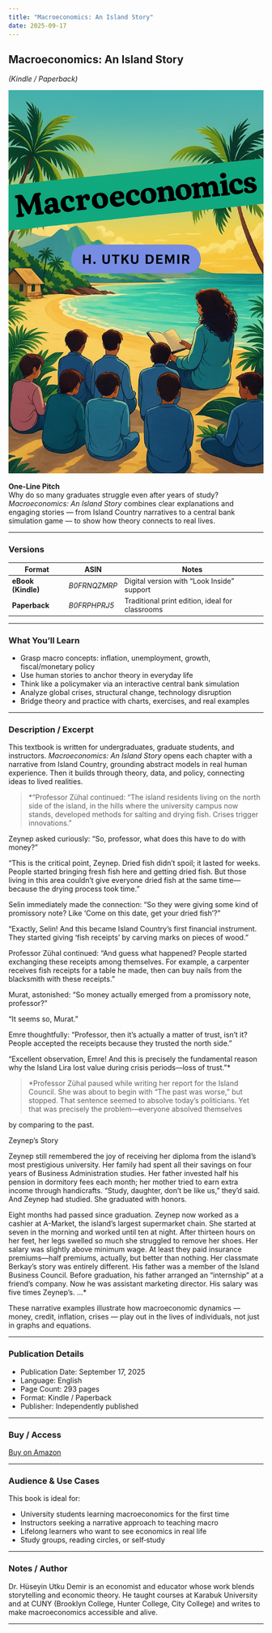 ```yaml
---
title: "Macroeconomics: An Island Story"
date: 2025-09-17
---
```


## Macroeconomics: An Island Story  
*(Kindle / Paperback)*

![](Macroeconomics.png)

**One-Line Pitch**  
Why do so many graduates struggle even after years of study? *Macroeconomics: An Island Story* combines clear explanations and engaging stories — from Island Country narratives to a central bank simulation game — to show how theory connects to real lives.

---

### Versions

| Format | ASIN | Notes |
|---|---|---|
| **eBook (Kindle)** | *B0FRNQZMRP* | Digital version with “Look Inside” support |
| **Paperback** | *B0FRPHPRJ5* | Traditional print edition, ideal for classrooms |

---

### What You’ll Learn

- Grasp macro concepts: inflation, unemployment, growth, fiscal/monetary policy  
- Use human stories to anchor theory in everyday life  
- Think like a policymaker via an interactive central bank simulation  
- Analyze global crises, structural change, technology disruption  
- Bridge theory and practice with charts, exercises, and real examples  

---

### Description / Excerpt

This textbook is written for undergraduates, graduate students, and instructors. *Macroeconomics: An Island Story* opens each chapter with a narrative from Island Country, grounding abstract models in real human experience. Then it builds through theory, data, and policy, connecting ideas to lived realities.

> *“Professor Zühal continued: “The island residents living on the north side of the island, in the hills where the university campus now stands, developed methods for salting and drying fish. Crises trigger innovations.”

Zeynep asked curiously: “So, professor, what does this have to do with money?”

“This is the critical point, Zeynep. Dried fish didn’t spoil; it lasted for weeks. People started bringing fresh fish here and getting dried fish. But those living in this area couldn’t give everyone dried fish at the same time—because the drying process took time.”

Selin immediately made the connection: “So they were giving some kind of promissory note? Like ‘Come on this date, get your dried fish’?”

“Exactly, Selin! And this became Island Country’s first financial instrument. They started giving ‘fish receipts’ by carving marks on pieces of wood.”

Professor Zühal continued: “And guess what happened? People started exchanging these receipts among themselves. For example, a carpenter receives fish receipts for a table he made, then can buy nails from the blacksmith with these receipts.”

Murat, astonished: “So money actually emerged from a promissory note, professor?”

“It seems so, Murat.”

Emre thoughtfully: “Professor, then it’s actually a matter of trust, isn’t it? People accepted the receipts because they trusted the north side.”

“Excellent observation, Emre! And this is precisely the fundamental reason why the Island Lira lost value during crisis periods—loss of trust.”*  

> *Professor Zühal paused while writing her report for the Island Council. She was about to begin with “The past was worse,” but stopped. That sentence seemed to absolve today’s politicians. Yet that was precisely the problem—everyone absolved themselves

by comparing to the past.

Zeynep’s Story

Zeynep still remembered the joy of receiving her diploma from the island’s most prestigious university. Her family had spent all their savings on four years of Business Administration studies. Her father invested half his pension in dormitory fees each month; her mother tried to earn extra income through handicrafts. “Study, daughter, don’t be like us,” they’d said. And Zeynep had studied. She graduated with honors.

Eight months had passed since graduation. Zeynep now worked as a cashier at A-Market, the island’s largest supermarket chain. She started at seven in the morning and worked until ten at night. After thirteen hours on her feet, her legs swelled so much she struggled to remove her shoes. Her salary was slightly above minimum wage. At least they paid insurance premiums—half premiums, actually, but better than nothing. Her classmate Berkay’s story was entirely different. His father was a member of the Island Business Council. Before graduation, his father arranged an “internship” at a friend’s company. Now he was assistant marketing director. His salary was five times Zeynep’s. ...*  

These narrative examples illustrate how macroeconomic dynamics — money, credit, inflation, crises — play out in the lives of individuals, not just in graphs and equations.

---

### Publication Details

- Publication Date: September 17, 2025  
- Language: English  
- Page Count: 293 pages  
- Format: Kindle / Paperback  
- Publisher: Independently published  

---

### Buy / Access

[Buy on Amazon](https://www.amazon.com/dp/B0FRNQZMRP)

---

### Audience & Use Cases

This book is ideal for:

- University students learning macroeconomics for the first time  
- Instructors seeking a narrative approach to teaching macro  
- Lifelong learners who want to see economics in real life  
- Study groups, reading circles, or self‐study  

---

### Notes / Author

Dr. Hüseyin Utku Demir is an economist and educator whose work blends storytelling and economic theory. He taught courses at Karabuk University and at CUNY (Brooklyn College, Hunter College, City College) and writes to make macroeconomics accessible and alive.

---
